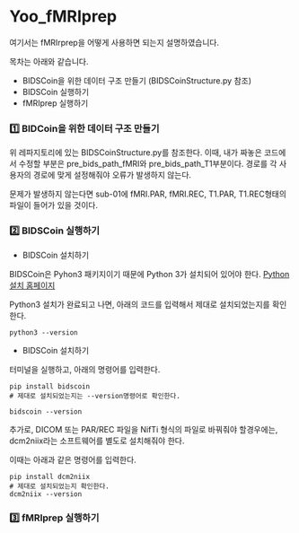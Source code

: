 # Yoo_fMRIprep

여기서는 fMRIrprep을 어떻게 사용하면 되는지 설명하였습니다.

목차는 아래와 같습니다.

* BIDSCoin을 위한 데이터 구조 만들기 (BIDSCoinStructure.py 참조)
* BIDSCoin 실행하기
* fMRIprep 실행하기

### 1️⃣ BIDCoin을 위한 데이터 구조 만들기

위 레파지토리에 있는 BIDSCoinStructure.py를 참조한다. 이때, 내가 짜놓은 코드에서 수정할 부분은 pre_bids_path_fMRI와 pre_bids_path_T1부분이다. 경로를 각 사용자의 경로에 맞게 설정해줘야 오류가 발생하지 않는다.

문제가 발생하지 않는다면 sub-01에 fMRI.PAR, fMRI.REC, T1.PAR, T1.REC형태의 파일이 들어가 있을 것이다.

### 2️⃣ BIDSCoin 실행하기

* BIDSCoin 설치하기

BIDSCoin은 Pyhon3 패키지이기 때문에 Python 3가 설치되어 있어야 한다. [Python 설치 홈페이지](https://www.python.org/downloads/)

Python3 설치가 완료되고 나면, 아래의 코드를 입력해서 제대로 설치되었는지를 확인한다.

~~~linux
python3 --version
~~~

* BIDSCoin 설치하기

터미널을 실행하고, 아래의 명령어를 입력한다.

~~~linux
pip install bidscoin
# 제대로 설치되었는지는 --version명령어로 확인한다.

bidscoin --version
~~~

추가로, DICOM 또는 PAR/REC 파일을 NifTi 형식의 파일로 바꿔줘야 할경우에는, dcm2niix라는 소프트웨어를 별도로 설치해줘야 한다.

이때는 아래과 같은 명령어를 입력한다.

~~~linux
pip install dcm2niix
# 제대로 설치되었는지 확인한다.
dcm2niix --version
~~~
### 3️⃣ fMRIprep 실행하기


